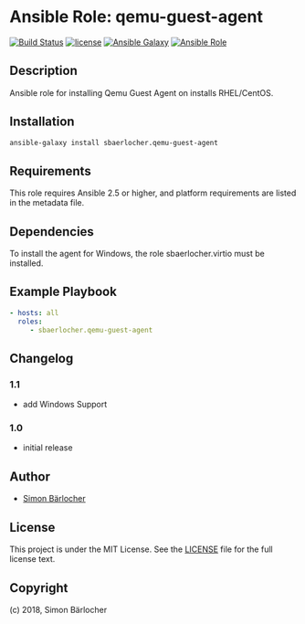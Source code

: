 # Ansible Role: qemu-guest-agent

[![Build Status](https://img.shields.io/travis-ci/sbaerlocher/ansible.qemu-guest-agent.svg?branch=master&style=popout-square)](https://travis-ci.org/sbaerlocher/ansible.qemu-guest-agent) [![license](https://img.shields.io/github/license/mashape/apistatus.svg?style=popout-square)](https://sbaerlo.ch/licence) [![Ansible Galaxy](http://img.shields.io/badge/ansible--galaxy-qemu--guest--agent-blue.svg?style=popout-square)](https://galaxy.ansible.com/sbaerlocher/qemu-guest-agent) [![Ansible Role](https://img.shields.io/ansible/role/d/25023.svg?style=popout-square)](https://galaxy.ansible.com/sbaerlocher/qemu-guest-agent)

## Description

Ansible role for installing Qemu Guest Agent on installs RHEL/CentOS.

## Installation

```bash
ansible-galaxy install sbaerlocher.qemu-guest-agent
```

## Requirements

This role requires Ansible 2.5 or higher, and platform requirements are listed
in the metadata file.

## Dependencies

To install the agent for Windows, the role sbaerlocher.virtio must be installed.

## Example Playbook

```yml
- hosts: all
  roles:
     - sbaerlocher.qemu-guest-agent
```

## Changelog

### 1.1

* add Windows Support

### 1.0

* initial release

## Author

* [Simon Bärlocher](https://sbaerlocher.ch)

## License

This project is under the MIT License. See the [LICENSE](https://sbaerlo.ch/licence) file for the full license text.

## Copyright

(c) 2018, Simon Bärlocher